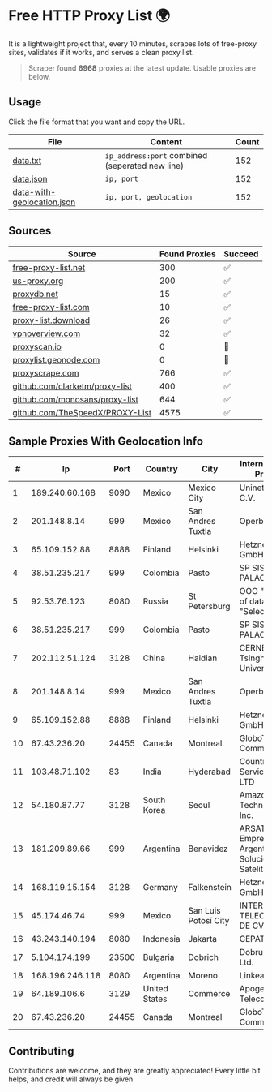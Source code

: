 
# Free HTTP Proxy List 🌍

It is a lightweight project that, every 10 minutes, scrapes lots of free-proxy sites, validates if it works, and serves a clean proxy list.


> Scraper found **6968** proxies at the latest update. Usable proxies are below.

## Usage

Click the file format that you want and copy the URL.


|File|Content|Count|
|----|-------|-----|
|[data.txt](https://raw.githubusercontent.com/themiralay/Proxy-List-World/master/data.txt)|`ip_address:port` combined (seperated new line)|152|
|[data.json](https://raw.githubusercontent.com/themiralay/Proxy-List-World/master/data.json)|`ip, port`|152|
|[data-with-geolocation.json](https://raw.githubusercontent.com/themiralay/Proxy-List-World/master/data-with-geolocation.json)|`ip, port, geolocation`|152|

## Sources

|Source|Found Proxies|Succeed|
|------|-------------|-------|
|[free-proxy-list.net](https://free-proxy-list.net)|300|✅|
|[us-proxy.org](https://www.us-proxy.org)|200|✅|
|[proxydb.net](http://proxydb.net)|15|✅|
|[free-proxy-list.com](https://free-proxy-list.com/?page=&port=&type%5B%5D=http&type%5B%5D=https&up_time=0&search=Search)|10|✅|
|[proxy-list.download](https://www.proxy-list.download/HTTP)|26|✅|
|[vpnoverview.com](https://vpnoverview.com/privacy/anonymous-browsing/free-proxy-servers)|32|✅|
|[proxyscan.io](https://www.proxyscan.io)|0|🚫|
|[proxylist.geonode.com](https://proxylist.geonode.com/api/proxy-list?limit=300&page=1&sort_by=lastChecked&sort_type=desc&protocols=http,https)|0|🚫|
|[proxyscrape.com](https://api.proxyscrape.com/v2/?request=displayproxies&protocol=http&timeout=10000&country=all&ssl=all&anonymity=all)|766|✅|
|[github.com/clarketm/proxy-list](https://raw.githubusercontent.com/clarketm/proxy-list/master/proxy-list-raw.txt)|400|✅|
|[github.com/monosans/proxy-list](https://raw.githubusercontent.com/monosans/proxy-list/main/proxies/http.txt)|644|✅|
|[github.com/TheSpeedX/PROXY-List](https://raw.githubusercontent.com/TheSpeedX/PROXY-List/master/http.txt)|4575|✅|


## Sample Proxies With Geolocation Info

|#|Ip|Port|Country|City|Internet Service Provider|
|-|--|----|-------|----|-------------------------|
|1|189.240.60.168|9090|Mexico|Mexico City|Uninet S.A. de C.V.|
|2|201.148.8.14|999|Mexico|San Andres Tuxtla|Operbes|
|3|65.109.152.88|8888|Finland|Helsinki|Hetzner Online GmbH|
|4|38.51.235.217|999|Colombia|Pasto|SP SISTEMAS PALACIOS LTDA|
|5|92.53.76.123|8080|Russia|St Petersburg|OOO "Network of data-centers "Selectel"|
|6|38.51.235.217|999|Colombia|Pasto|SP SISTEMAS PALACIOS LTDA|
|7|202.112.51.124|3128|China|Haidian|CERNET2 IX at Tsinghua University|
|8|201.148.8.14|999|Mexico|San Andres Tuxtla|Operbes|
|9|65.109.152.88|8888|Finland|Helsinki|Hetzner Online GmbH|
|10|67.43.236.20|24455|Canada|Montreal|GloboTech Communications|
|11|103.48.71.102|83|India|Hyderabad|Country Online Services PVT LTD|
|12|54.180.87.77|3128|South Korea|Seoul|Amazon Technologies Inc.|
|13|181.209.89.66|999|Argentina|Benavidez|ARSAT - Empresa Argentina de Soluciones Satelitales S.A|
|14|168.119.15.154|3128|Germany|Falkenstein|Hetzner Online GmbH|
|15|45.174.46.74|999|Mexico|San Luis Potosí City|INTERPHONET TELECOM, SA DE CV|
|16|43.243.140.194|8080|Indonesia|Jakarta|CEPATNET|
|17|5.104.174.199|23500|Bulgaria|Dobrich|DobrudjaCable Ltd.|
|18|168.196.246.118|8080|Argentina|Moreno|Linkear SRL|
|19|64.189.106.6|3129|United States|Commerce|Apogee Telecom Inc.|
|20|67.43.236.20|24455|Canada|Montreal|GloboTech Communications|



## Contributing

Contributions are welcome, and they are greatly appreciated! Every
little bit helps, and credit will always be given.

